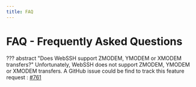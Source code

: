 ```yaml
---
title: FAQ
---
```


# FAQ - Frequently Asked Questions
??? abstract "Does WebSSH support ZMODEM, YMODEM or XMODEM transfers?"
    Unfortunately, WebSSH does not support ZMODEM, YMODEM or XMODEM transfers.
    A GitHub issue could be find to track this feature request : [#761](https://github.com/isontheline/pro.webssh.net/issues/761)